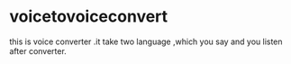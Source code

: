 # voicetovoiceconvert
this is voice converter .it take two language ,which you say and you listen after converter. 

